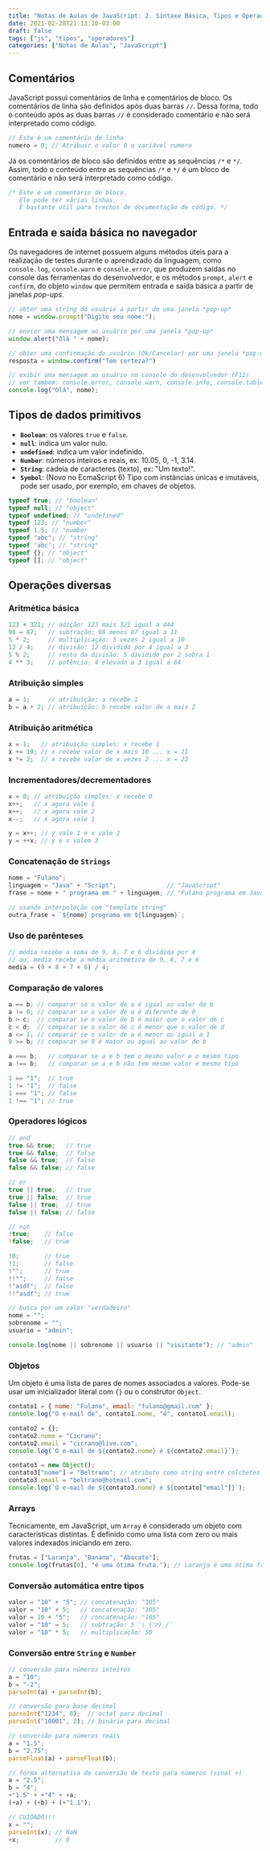 ```yaml
---
title: "Notas de Aulas de JavaScript: 2. Sintaxe Básica, Tipos e Operadores"
date: 2021-02-28T21:13:10-03:00
draft: false
tags: ["js", "tipos", "operadores"]
categories: ["Notas de Aulas", "JavaScript"]
---
```



## Comentários

JavaScript possui comentários de linha e comentários de bloco.
Os comentários de linha são definidos após duas barras `//`.
Dessa forma, todo o conteúdo após as duas barras `//` é considerado comentário e não será interpretado como código.

```js
// Este é um comentário de linha
numero = 0; // Atribuir o valor 0 a variável numero
```

Já os comentários de bloco são definidos entre as sequências `/*` e `*/`.
Assim, todo o conteúdo entre as sequências `/*` e `*/` é um bloco de comentário e não será interpretado como código.

```js
/* Este é um comentário de bloco.
   Ele pode ter várias linhas.
   É bastante útil para trechos de documentação de código. */
```


## Entrada e saída básica no navegador

Os navegadores de internet possuem alguns métodos úteis para a realização de testes durante o aprendizado da linguagem, como `console.log`, `console.warn` e `console.error`, que produzem saídas no console das ferramentas do desenvolvedor, e os métodos `prompt`, `alert` e `confirm`, do objeto `window` que permitem entrada e saída básica a partir de janelas *pop-ups*.

```js
// obter uma string do usuário a partir de uma janela *pop-up*
nome = window.prompt("Digite seu nome:");

// enviar uma mensagem ao usuário por uma janela *pop-up*
window.alert("Olá " + nome);

// obter uma confirmação do usuário (Ok/Cancelar) por uma janela *pop-up*
resposta = window.confirm("Tem certeza?")

// exibir uma mensagem ao usuário no console do desenvolvedor (F12)
// ver também: console.error, console.warn, console.info, console.table, ...
console.log("Olá", nome);
```


## Tipos de dados primitivos

- **`Boolean`**: os valores `true` e `false`.
- **`null`**: indica um valor nulo.
- **`undefined`**: indica um valor indefinido.
- **`Number`**: números inteiros e reais, ex: 10.05, 0, -1, 3.14.
- **`String`**: cadeia de caracteres (texto), ex: "Um texto!".
- **`Symbol`**: (Novo no EcmaScript 6) Tipo com instâncias únicas e imutáveis, pode ser usado, por exemplo, em chaves de objetos.

```js
typeof true; // "boolean"
typeof null; // "object"
typeof undefined; // "undefined"
typeof 123; // "number" 
typeof 1.5; // "number
typeof "abc"; // "string"
typeof 'abc'; // "string"
typeof {}; // "object"
typeof []; // "object"
```


## Operações diversas

### Aritmética básica

```js
123 + 321; // adição: 123 mais 321 igual a 444
98 – 87;   // subtração: 98 menos 87 igual a 11
5 * 2;     // multiplicação: 5 vezes 2 igual a 10
12 / 4;    // divisão: 12 dividido por 4 igual a 3
5 % 2;     // resto da divisão: 5 dividido por 2 sobra 1
4 ** 3;    // potência: 4 elevado a 3 igual a 64
```


### Atribuição simples

```js
a = 1;     // atribuição: a recebe 1
b = a + 2; // atribuição: b recebe valor de a mais 2
```


### Atribuição aritmética

```js
x = 1;   // atribuição simples: x recebe 1
x += 10; // x recebe valor de x mais 10 ... x = 11
x *= 2;  // x recebe valor de x vezes 2 ... x = 22
```


### Incrementadores/decrementadores

```js
x = 0; // atribuição simples: x recebe 0
x++;   // x agora vale 1
x++;   // x agora vale 2
x--;   // x agora vale 1

y = x++; // y vale 1 e x vale 2
y = ++x; // y e x valem 3
```


### Concatenação de `Strings`

```js
nome = "Fulano";
linguagem = "Java" + "Script";              // "JavaScript"
frase = nome + " programa em " + linguagem; // "Fulano programa em JavaScript"

// usando interpolação com "template string"
outra_frase = `${nome} programa em ${linguagem}`;
```


### Uso de parênteses

```js
// media recebe a soma de 9, 8, 7 e 6 dividida por 4
// ou, media recebe a média aritmética de 9, 8, 7 e 6
media = (9 + 8 + 7 + 6) / 4;
```


### Comparação de valores

```js
a == b; // comparar se o valor de a é igual ao valor de b
a != 0; // comparar se o valor de a é diferente de 0
b > c;  // comparar se o valor de b é maior que o valor de c
c < d;  // comparar se o valor de c é menor que o valor de d
a <= 1; // comparar se o valor de a é menor ou igual a 1
9 >= b; // comparar se 9 é maior ou igual ao valor de b

a === b;   // comparar se a e b tem o mesmo valor e o mesmo tipo
a !== b;   // comparar se a e b não tem mesmo valor e mesmo tipo

1 == "1";  // true
1 != "1";  // false
1 === "1"; // false
1 !== "1"; // true
```


### Operadores lógicos

```js
// and
true && true;   // true
true && false;  // false
false && true;  // false
false && false; // false

// or
true || true;   // true
true || false;  // true
false || true;  // true
false || false; // false

// not
!true;    // false
!false;   // true

!0;       // true
!1;       // false
!"";      // true
!!"";     // false
!"asdf";  // false
!!"asdf"; // true

// busca por um valor "verdadeiro"
nome = "";
sobrenome = "";
usuario = "admin";

console.log(nome || sobrenome || usuario || "visitante"); // "admin"
```


### Objetos

Um objeto é uma lista de pares de nomes associados a valores. 
Pode-se usar um inicializador literal com `{}` ou o construtor `Object`.

```js
contato1 = { nome: "Fulano", email: "fulano@gmail.com" };
console.log("O e-mail de", contato1.nome, "é", contato1.email);

contato2 = {};
contato2.nome = "Cicrano";
contato2.email = "cicrano@live.com";
console.log(`O e-mail de ${contato2.nome} é ${contato2.email}`);

contato3 = new Object();
contato3["nome"] = "Beltrano"; // atributo como string entre colchetes []
contato3.email = "beltrano@hotmail.com";
console.log(`O e-mail de ${contato3.nome} é ${contato["email"]}`);
```


### Arrays

Tecnicamente, em JavaScript, um `Array` é considerado um objeto com características distintas.
É definido como uma lista com zero ou mais valores indexados iniciando em zero.

```js
frutas = ["Laranja", "Banana", "Abacate"];
console.log(frutas[0], "é uma ótima fruta."); // Laranja é uma ótima fruta.
```


### Conversão automática entre tipos

```js
valor = "10" + "5"; // concatenação: "105"
valor = "10" + 5;   // concatenação: "105"
valor = 10 + "5";   // concatenação: "105"
valor = "10" – 5;   // subtração: 5 ¯\_(ツ)_/¯
valor = "10" * 5;   // multiplicação: 50
```


### Conversão entre `String` e `Number`

```js
// conversão para números inteiros
a = "10";
b = "-2";
parseInt(a) + parseInt(b);

// conversão para base decimal
parseInt("1234", 8);  // octal para decimal
parseInt("10001", 2); // binário para decimal

// conversão para números reais
a = "1.5";
b = "2.75";
parseFloat(a) + parseFloat(b);

// forma alternativa de conversão de texto para números (sinal +)
a = "2.5";
b = "4";
+"1.5" + +"4" + +a;
(+a) + (+b) + (+"1.1");

// CUIDADO!!!
x = "";
parseInt(x); // NaN
+x;          // 0
```

